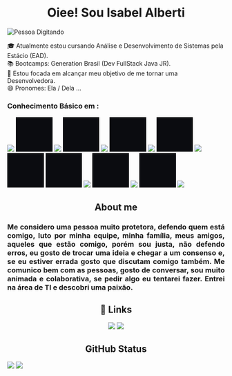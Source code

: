 <h1 align="center"> Oiee! Sou Isabel Alberti </h1>

<p>
  <img src="https://i.giphy.com/media/qgQUggAC3Pfv687qPC/giphy.webp"  alt="Pessoa Digitando" width="300">
  </p>

🎓 Atualmente estou cursando Análise e Desenvolvimento de Sistemas pela Estácio (EAD).<br>
📚 Bootcamps: Generation Brasil (Dev FullStack Java JR).<br>
🎯 Estou focada em alcançar meu objetivo de me tornar uma Desenvolvedora.<br>
😄 Pronomes: Ela / Dela ...<br>

### Conhecimento Básico em :
<div>

   <img height ="80" src="https://cdn.jsdelivr.net/gh/devicons/devicon/icons/html5/html5-original.svg" />
   <img height = "80" src= " https://github.com/LeandroDukievicz/LeandroDukievicz/blob/main/Sem%20t%C3%ADtulo.jpg" />
   <img height ="80" src="https://cdn.jsdelivr.net/gh/devicons/devicon/icons/css3/css3-original.svg" />
   <img height = "80" src= " https://github.com/LeandroDukievicz/LeandroDukievicz/blob/main/Sem%20t%C3%ADtulo.jpg" />
   <img height ="80"src="https://cdn.jsdelivr.net/gh/devicons/devicon/icons/bootstrap/bootstrap-original.svg" />
   <img height = "80" src= " https://github.com/LeandroDukievicz/LeandroDukievicz/blob/main/Sem%20t%C3%ADtulo.jpg" />
   <img  height ="80" src="https://cdn.jsdelivr.net/gh/devicons/devicon/icons/javascript/javascript-original.svg" />
   <img height = "80" src= " https://github.com/LeandroDukievicz/LeandroDukievicz/blob/main/Sem%20t%C3%ADtulo.jpg" />
   <img height = "80"src="https://cdn.jsdelivr.net/gh/devicons/devicon/icons/nodejs/nodejs-original.svg" />
   <img height = "80" src= " https://github.com/LeandroDukievicz/LeandroDukievicz/blob/main/Sem%20t%C3%ADtulo.jpg" />
      <img height = "80" src= " https://github.com/LeandroDukievicz/LeandroDukievicz/blob/main/Sem%20t%C3%ADtulo.jpg" />
   <img height = "80" src="https://cdn.jsdelivr.net/gh/devicons/devicon/icons/git/git-original.svg" />
   <img height = "80" src= " https://github.com/LeandroDukievicz/LeandroDukievicz/blob/main/Sem%20t%C3%ADtulo.jpg" />
   <img height = "80"src="https://cdn.jsdelivr.net/gh/devicons/devicon/icons/github/github-original.svg" />
   <img height = "80" src= " https://github.com/LeandroDukievicz/LeandroDukievicz/blob/main/Sem%20t%C3%ADtulo.jpg" />
  <img  height = "80"src="https://cdn.jsdelivr.net/gh/devicons/devicon/icons/mysql/mysql-original.svg" /> &ensp;
    </div>
 
 <H2 align="center"> About me </h2>

<h3 align="justify"> Me considero uma pessoa muito protetora, defendo quem está comigo, luto por minha equipe, minha família, meus amigos, aqueles que estão comigo, porém sou justa, não defendo erros, eu gosto de trocar uma ideia e chegar a um consenso e, se eu estiver errada gosto que discutam comigo também.
Me comunico bem com as pessoas, gosto de conversar, sou muito animada e colaborativa, se pedir algo eu tentarei fazer.
Entrei na área de TI e descobri uma paixão.</h3>

<H2 align="center"> 🔗 Links </H2>

<div align="center">
    <a href = "mailto:isabel.andrade1@hotmail.com"><img src="https://img.shields.io/badge/-email-%23333?style=for-the-badge&logo=gmail&logoColor=white" target="_blank"></a>
    <a href="https://www.linkedin.com/in/isabel-alberti target="_blank"><img src="https://img.shields.io/badge/-LinkedIn-%230077B5?style=for-the-badge&logo=linkedin&logoColor=white" target="_blank"></a> 
  </div>
  
 <H2 align="center"> GitHub Status </h2>

<img width='500' src="https://github-readme-stats.vercel.app/api?username=isabelalberti"/> 

<img width=500 src="https://github-readme-stats.vercel.app/api/top-langs/?username=isabelalberti&langs_count=8&layout=compact"/>
